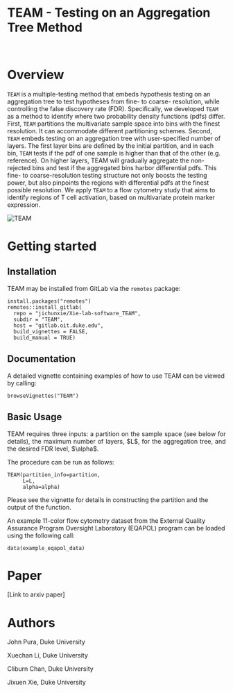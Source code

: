 # TEAM - Testing on an Aggregation Tree Method

&nbsp;

# Overview 

<p align="justify"> 

`TEAM` is a multiple-testing method that embeds hypothesis testing on an aggregation tree to test hypotheses from fine- to coarse- resolution, while controlling the false discovery rate (FDR). Specifically, we developed `TEAM` as a method to identify where two probability density functions (pdfs) differ. First, `TEAM` partitions the multivariate sample space into bins with the finest resolution. It can accommodate different partitioning schemes. Second, `TEAM` embeds testing on an aggregation tree with user-specified number of layers. The first layer bins are defined by the initial partition, and in each bin, `TEAM` tests if the pdf of one sample is higher than that of the other (e.g. reference). On higher layers, TEAM will gradually aggregate the non-rejected bins and test if the aggregated bins harbor differential pdfs. This fine- to coarse-resolution testing structure not only boosts the testing power, but also pinpoints the regions with differential pdfs at the finest possible resolution. We apply `TEAM` to a flow cytometry study that aims to identify regions of T cell activation, based on multivariate protein marker expression.
  
 </p>

![TEAM](/uploads/7475dbf686561699ebfc809904dd2d0d/TEAM.png)

# Getting started

## Installation

TEAM may be installed from GitLab via the `remotes` package:
  
```{r,eval=FALSE}
install.packages("remotes")
remotes::install_gitlab(
  repo = "jichunxie/Xie-lab-software_TEAM",
  subdir = "TEAM",
  host = "gitlab.oit.duke.edu",
  build_vignettes = FALSE,
  build_manual = TRUE)
```
## Documentation

A detailed vignette containing examples of how to use TEAM can be viewed by calling:
```{r,eval=FALSE}
browseVignettes("TEAM")
```

## Basic Usage
<p align="justify">
TEAM requires three inputs: a partition on the sample space (see below for details), the maximum number of layers, $L$, for the aggregation tree, and the desired FDR level, $\alpha$.

The procedure can be run as follows:
</p>
 
```{r, eval=FALSE}
TEAM(partition_info=partition,
     L=L,
     alpha=alpha)
```

Please see the vignette for details in constructing the partition and the output of the function.

An example 11-color flow cytometry dataset from the External Quality Assurance Program Oversight Laboratory (EQAPOL) program can be loaded using the following call:

```{r, eval=FALSE}
data(example_eqapol_data)
```

# Paper

[Link to arxiv paper]

# Authors

John Pura, Duke University 

Xuechan Li, Duke University

Cliburn Chan, Duke University

Jixuen Xie, Duke University
